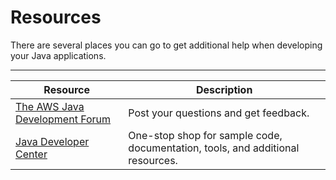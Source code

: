 # Resources<a name="create_deploy_Java.resources"></a>

There are several places you can go to get additional help when developing your Java applications\. 


****  

|  Resource  |  Description  | 
| --- | --- | 
|  [The AWS Java Development Forum](https://forums.aws.amazon.com/forum.jspa?forumID=70)  | Post your questions and get feedback\.  | 
|  [Java Developer Center](https://aws.amazon.com/java/)  | One\-stop shop for sample code, documentation, tools, and additional resources\. | 
